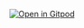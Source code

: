 [![Open in Gitpod](https://gitpod.io/button/open-in-gitpod.svg)](https://gitpod.io/#https://github.com/eiswind/spring-boot-training-starter)

